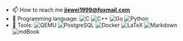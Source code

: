 
- 📫 How to reach me **jiewei1999@foxmail.com**
- 🐷 Programming language: ![C](https://img.shields.io/badge/-C-000?logo=C) ![C++](https://img.shields.io/badge/-C++-000?logo=cplusplus) ![Go](https://img.shields.io/badge/-Go-000?logo=go) ![Python](https://img.shields.io/badge/-Python-000?logo=python)
- 🐹 Tools: ![QEMU](https://img.shields.io/badge/-QEMU-000?logo=qemu) ![PostgreSQL](https://img.shields.io/badge/-PostgreSQL-000?logo=postgresql) ![Docker](https://img.shields.io/badge/-Docker-000?logo=docker)       ![LaTeX](https://img.shields.io/badge/-LaTeX-000?logo=latex) ![Markdown](https://img.shields.io/badge/-Markdown-000?logo=markdown) ![mdBook](https://img.shields.io/badge/-mdBook-000?logo=mdbook)

 

